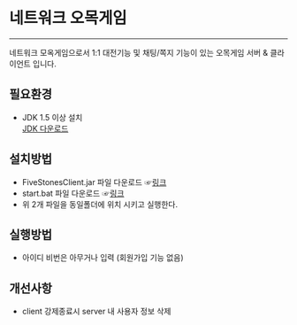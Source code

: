 # 네트워크 오목게임
---

네트워크 모옥게임으로서 1:1 대전기능 및 채팅/쪽지 기능이 있는 오목게임 서버 &amp; 클라이언트 입니다.

## 필요환경
- JDK 1.5 이상 설치    
   [JDK 다운로드](http://www.oracle.com/technetwork/java/javase/downloads/index.html)

## 설치방법
- FiveStonesClient.jar 파일 다운로드 ☞[링크]()
- start.bat 파일 다운로드 ☞[링크]()
- 위 2개 파일을 동일폴더에 위치 시키고 실행한다.

## 실행방법
- 아이디 비번은 아무거나 입력 (회원가입 기능 없음)

## 개선사항
- client 강제종료시 server 내 사용자 정보 삭제


